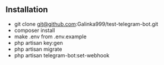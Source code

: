 ## Installation

- git clone git@github.com:Galinka999/test-telegram-bot.git
- composer install
- make .env from .env.example
- php artisan key:gen
- php artisan migrate
- php artisan telegram-bot:set-webhook
